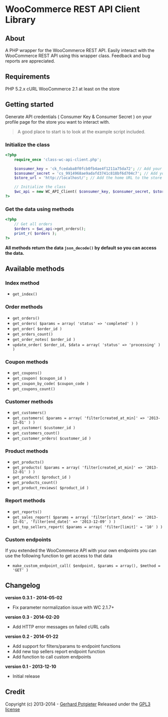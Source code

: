 WooCommerce REST API Client Library
===================================

## About

A PHP wrapper for the WooCommerce REST API. Easily interact with the WooCommerce REST API using this wrapper class.
Feedback and bug reports are appreciated.

## Requirements

PHP 5.2.x
cURL
WooCommerce 2.1 at least on the store

## Getting started
Generate API credentials ( Consumer Key & Consumer Secret ) on your profile page for the store you want to interact with.

> A good place to start is to look at the example script included.

### Initialize the class
```php
<?php
    require_once 'class-wc-api-client.php';

    $consumer_key = 'ck_fcedaba8f0fcb0fb4ae4f1211a75da72'; // Add your own Consumer Key here
	$consumer_secret = 'cs_9914968ae9adafd3741c818bf6d704c7'; // Add your own Consumer Secret here
	$store_url = 'http://localhost/'; // Add the home URL to the store you want to connect to here

	// Initialize the class
	$wc_api = new WC_API_Client( $consumer_key, $consumer_secret, $store_url );
?>
```

### Get the data using methods
```php
<?php
	// Get all orders
	$orders = $wc_api->get_orders();
	print_r( $orders );
?>
```

**All methods return the data `json_decode()` by default so you can access the data.**

## Available methods

### Index method
- `get_index()`

### Order methods
- `get_orders()`
- `get_orders( $params = array( 'status' => 'completed' ) )`
- `get_order( $order_id )`
- `get_orders_count()`
- `get_order_notes( $order_id )`
- `update_order( $order_id, $data = array( 'status' => 'processing' ) )`

### Coupon methods
- `get_coupons()`
- `get_coupon( $coupon_id )`
- `get_coupon_by_code( $coupon_code )`
- `get_coupons_count()`


### Customer methods
- `get_customers()`
- `get_customers( $params = array( 'filter[created_at_min]' => '2013-12-01' ) )`
- `get_customer( $customer_id )`
- `get_customers_count()`
- `get_customer_orders( $customer_id )`

### Product methods
- `get_products()`
- `get_products( $params = array( 'filter[created_at_min]' => '2013-12-01' ) )`
- `get_product( $product_id )`
- `get_products_count()`
- `get_product_reviews( $product_id )`

### Report methods
- `get_reports()`
- `get_sales_report( $params = array( 'filter[start_date]' => '2013-12-01', 'filter[end_date]' => '2013-12-09' ) )`
- `get_top_sellers_report( $params = array( 'filter[limit]' = '10' ) )`

### Custom endpoints
If you extended the WooCommerce API with your own endpoints you can use the following function to get access to that data
- `make_custom_endpoint_call( $endpoint, $params = array(), $method = 'GET' )`

## Changelog

**version 0.3.1 - 2014-05-02**

- Fix parameter normalization issue with WC 2.1.7+

**version 0.3 - 2014-02-20**

- Add HTTP error messages on failed cURL calls

**version 0.2 - 2014-01-22**

- Add support for filters/params to endpoint functions
- Add new top sellers report endpoint function
- Add function to call custom endpoints

**version 0.1 - 2013-12-10**

- Initial release

## Credit

Copyright (c) 2013-2014 - [Gerhard Potgieter](http://gerhardpotgieter.com/)
Released under the [GPL3 license](http://www.gnu.org/licenses/gpl-3.0.html)
